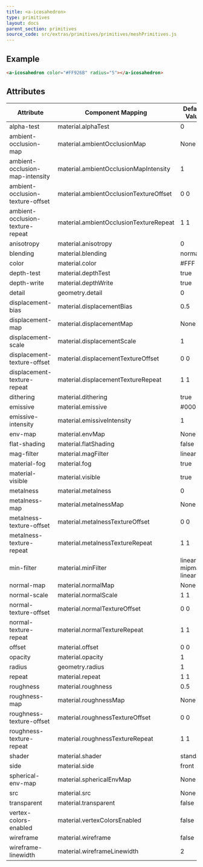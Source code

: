 ```yaml
---
title: <a-icosahedron>
type: primitives
layout: docs
parent_section: primitives
source_code: src/extras/primitives/primitives/meshPrimitives.js
---
```


## Example

```html
<a-icosahedron color="#FF926B" radius="5"></a-icosahedron>
```

## Attributes

| Attribute                        | Component Mapping                      | Default Value        |
| --------                         | -----------------                      | -------------        |
| alpha-test                       | material.alphaTest                     | 0                    |
| ambient-occlusion-map            | material.ambientOcclusionMap           | None                 |
| ambient-occlusion-map-intensity  | material.ambientOcclusionMapIntensity  | 1                    |
| ambient-occlusion-texture-offset | material.ambientOcclusionTextureOffset | 0 0                  |
| ambient-occlusion-texture-repeat | material.ambientOcclusionTextureRepeat | 1 1                  |
| anisotropy                       | material.anisotropy                    | 0                    |
| blending                         | material.blending                      | normal               |
| color                            | material.color                         | #FFF                 |
| depth-test                       | material.depthTest                     | true                 |
| depth-write                      | material.depthWrite                    | true                 |
| detail                           | geometry.detail                        | 0                    |
| displacement-bias                | material.displacementBias              | 0.5                  |
| displacement-map                 | material.displacementMap               | None                 |
| displacement-scale               | material.displacementScale             | 1                    |
| displacement-texture-offset      | material.displacementTextureOffset     | 0 0                  |
| displacement-texture-repeat      | material.displacementTextureRepeat     | 1 1                  |
| dithering                        | material.dithering                     | true                 |
| emissive                         | material.emissive                      | #000                 |
| emissive-intensity               | material.emissiveIntensity             | 1                    |
| env-map                          | material.envMap                        | None                 |
| flat-shading                     | material.flatShading                   | false                |
| mag-filter                       | material.magFilter                     | linear               |
| material-fog                     | material.fog                           | true                 |
| material-visible                 | material.visible                       | true                 |
| metalness                        | material.metalness                     | 0                    |
| metalness-map                    | material.metalnessMap                  | None                 |
| metalness-texture-offset         | material.metalnessTextureOffset        | 0 0                  |
| metalness-texture-repeat         | material.metalnessTextureRepeat        | 1 1                  |
| min-filter                       | material.minFilter                     | linear-mipmap-linear |
| normal-map                       | material.normalMap                     | None                 |
| normal-scale                     | material.normalScale                   | 1 1                  |
| normal-texture-offset            | material.normalTextureOffset           | 0 0                  |
| normal-texture-repeat            | material.normalTextureRepeat           | 1 1                  |
| offset                           | material.offset                        | 0 0                  |
| opacity                          | material.opacity                       | 1                    |
| radius                           | geometry.radius                        | 1                    |
| repeat                           | material.repeat                        | 1 1                  |
| roughness                        | material.roughness                     | 0.5                  |
| roughness-map                    | material.roughnessMap                  | None                 |
| roughness-texture-offset         | material.roughnessTextureOffset        | 0 0                  |
| roughness-texture-repeat         | material.roughnessTextureRepeat        | 1 1                  |
| shader                           | material.shader                        | standard             |
| side                             | material.side                          | front                |
| spherical-env-map                | material.sphericalEnvMap               | None                 |
| src                              | material.src                           | None                 |
| transparent                      | material.transparent                   | false                |
| vertex-colors-enabled            | material.vertexColorsEnabled           | false                |
| wireframe                        | material.wireframe                     | false                |
| wireframe-linewidth              | material.wireframeLinewidth            | 2                    |

